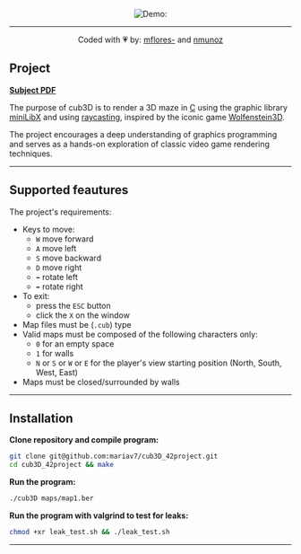 <div align="center">

![Demo:](misc/demo.gif)

---
Coded with 💗 by: [mflores-](https://github.com/mariav7) and [nmunoz](https://github.com/nmunoz)

</div>

## Project

[**Subject PDF**](misc/en.subject.pdf)

The purpose of cub3D is to render a 3D maze in [C](https://en.cppreference.com/w/c/language) using the graphic library [miniLibX](https://github.com/42Paris/minilibx-linux) and using [raycasting](https://en.wikipedia.org/wiki/Ray_casting), inspired by the iconic game [Wolfenstein3D](https://www.snokido.fr/jeu/wolfenstein-3d).

The project encourages a deep understanding of graphics programming and serves as a hands-on exploration of classic video game rendering techniques.

---

## Supported feautures

The project's requirements:
* Keys to move:
  * `W` move forward
  * `A` move left
  * `S` move backward
  * `D` move right
  * `⬅️` rotate left
  * `➡️` rotate right
* To exit:
  * press the `ESC` button
  * click the `X` on the window
* Map files must be (`.cub`) type
* Valid maps must be composed of the following characters only:
  * `0` for an empty space
  * `1` for walls
  * `N` or `S` or `W` or `E` for the player's view starting position (North, South, West, East)
* Maps must be closed/surrounded by walls

---

## Installation

**Clone repository and compile program:**
```bash
git clone git@github.com:mariav7/cub3D_42project.git
cd cub3D_42project && make
```

**Run the program:**
```bash
./cub3D maps/map1.ber
```

**Run the program with valgrind to test for leaks:**
```bash
chmod +xr leak_test.sh && ./leak_test.sh
```

---